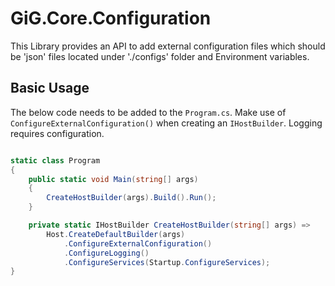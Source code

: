 ﻿# GiG.Core.Configuration

This Library provides an API to add external configuration files which should be 'json' files located under './configs' folder and Environment variables.

## Basic Usage

The below code needs to be added to the `Program.cs`. Make use of `ConfigureExternalConfiguration()` when creating an `IHostBuilder`. Logging requires configuration.

```csharp

static class Program
{
    public static void Main(string[] args)
    {
        CreateHostBuilder(args).Build().Run();
    }

    private static IHostBuilder CreateHostBuilder(string[] args) =>
        Host.CreateDefaultBuilder(args)
            .ConfigureExternalConfiguration()
            .ConfigureLogging()
            .ConfigureServices(Startup.ConfigureServices);
}

```